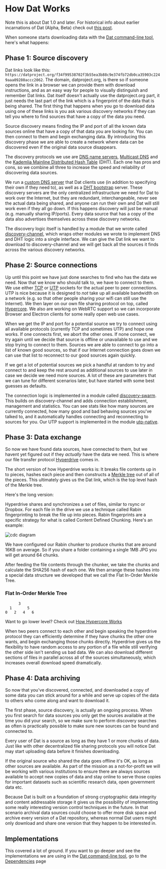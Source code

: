 # How Dat Works

Note this is about Dat 1.0 and later. For historical info about earlier incarnations of Dat (Alpha, Beta) check out [this post](http://dat-data.com/blog/2016-01-19-brief-history-of-dat).

When someone starts downloading data with the [Dat command-line tool](https://github.com/datproject/dat), here's what happens:

## Phase 1: Source discovery

Dat links look like this:
`https://datproject.org/f34f99538702f3b55ea3b88c9e374fb72db0ca35903c2249aaa09280accc2062`.
The domain, datproject.org, is there so if someone opens the link in a browser
we can provide them with download instructions, and as an easy way for people
to visually distinguish and remember Dat links. Dat itself doesn't actually use
the datproject.org part, it just needs the last part of the link which is a fingerprint of the data that is being shared. The first thing that happens when you go to download data using one of these links is you ask various discovery networks if they can tell you where to find sources that have a copy of the data you need.

Source discovery means finding the IP and port of all the known data sources online that have a copy of that data you are looking for. You can then connect to them and begin exchanging data. By introducing this discovery phase we are able to create a network where data can be discovered even if the original data source disappears.

The discovery protocols we use are [DNS name servers](https://en.wikipedia.org/wiki/Name_server), [Multicast DNS](https://en.wikipedia.org/wiki/Multicast_DNS) and the [Kademlia Mainline Distributed Hash Table](https://en.wikipedia.org/wiki/Mainline_DHT) (DHT). Each one has pros and cons, so we combine all three to increase the speed and reliability of discovering data sources.

We run a [custom DNS server](https://www.npmjs.com/package/dns-discovery) that Dat clients use (in addition to specifying their own if they need to), as well as a [DHT bootstrap](https://github.com/bittorrent/bootstrap-dht) server. These discovery servers are the only centralized infrastructure we need for Dat to work over the Internet, but they are redundant, interchangeable, never see the actual data being shared, and anyone can run their own and Dat will still work even if they all go down. If this happens discovery will just be manual (e.g. manually sharing IP/ports). Every data source that has a copy of the data also advertises themselves across these discovery networks.

The discovery logic itself is handled by a module that we wrote called [discovery-channel](http://npmjs.org/discovery-channel), which wraps other modules we wrote to implement DNS and DHT logic into a single interface. We can give the Dat link we want to download to discovery-channel and we will get back all the sources it finds across the various discovery networks.

## Phase 2: Source connections

Up until this point we have just done searches to find who has the data we need. Now that we know who should talk to, we have to connect to them. We use either [TCP](https://en.wikipedia.org/wiki/Transmission_Control_Protocol) or [UTP](https://en.wikipedia.org/wiki/Micro_Transport_Protocol) sockets for the actual peer to peer connections. UTP is nice because it is designed to *not* take up all available bandwidth on a network (e.g. so that other people sharing your wifi can still use the Internet). We then layer on our own file sharing protocol on top, called [Hypercore](https://github.com/mafintosh/hypercore). We also are working on WebRTC support so we can incorporate Browser and Electron clients for some really open web use cases.

When we get the IP and port for a potential source we try to connect using all available protocols (currently TCP and sometimes UTP) and hope one works. If one connects first, we abort the other ones. If none connect, we try again until we decide that source is offline or unavailable to use and we stop trying to connect to them. Sources we are able to connect to go into a list of known good sources, so that if our Internet connection goes down we can use that list to reconnect to our good sources again quickly.

If we get a lot of potential sources we pick a handful at random to try and connect to and keep the rest around as additional sources to use later in case we decide we need more sources. A lot of these are parameters that we can tune for different scenarios later, but have started with some best guesses as defaults.

The connection logic is implemented in a module called [discovery-swarm](https://www.npmjs.com/package/discovery-swarm). This builds on discovery-channel and adds connection establishment, management and statistics. You can see stats like how many sources are currently connected, how many good and bad behaving sources you've talked to, and it automatically handles connecting and reconnecting to sources for you. Our UTP support is implemented in the module [utp-native](https://www.npmjs.com/package/utp-native).

## Phase 3: Data exchange

So now we have found data sources, have connected to them, but we havent yet figured out if they *actually* have the data we need. This is where our file transfer protocol [Hyperdrive](https://www.npmjs.com/package/hyperdrive) comes in.

The short version of how Hyperdrive works is: It breaks file contents up in to pieces, hashes each piece and then constructs a [Merkle tree](https://en.wikipedia.org/wiki/Merkle_tree) out of all of the pieces. This ultimately gives us the Dat link, which is the top level hash of the Merkle tree.

Here's the long version:

Hyperdrive shares and synchronizes a set of files, similar to rsync or Dropbox. For each file in the drive we use a technique called Rabin fingerprinting to break the file up into pieces. Rabin fingerprints are a specific strategy for what is called Content Defined Chunking. Here's an example:

![cdc diagram](https://raw.githubusercontent.com/datproject/docs/master/assets/cdc.png)

We have configured our Rabin chunker to produce chunks that are around 16KB on average. So if you share a folder containing a single 1MB JPG you will get around 64 chunks.

After feeding the file contents through the chunker, we take the chunks and calculate the SHA256 hash of each one. We then arrange these hashes into a special data structure we developed that we call the Flat In-Order Merkle Tree.

### Flat In-Order Merkle Tree

```
      3
  1       5
0   2   4   6
```

Want to go lower level? Check out [How Hypercore Works](https://github.com/datproject/docs/blob/master/docs/hyperdrive_spec.md#how-hypercore-works)

When two peers connect to each other and begin speaking the hyperdrive protocol they can efficiently determine if they have chunks the other one wants, and begin exchanging those chunks directly. Hyperdrive gives us the flexibility to have random access to any portion of a file while still verifying the other side isn't sending us bad data. We can also download different sections of files in parallel across all of the sources simultaneously, which increases overall download speed dramatically.

## Phase 4: Data archiving

So now that you've discovered, connected, and downloaded a copy of some data you can stick around for a while and serve up copies of the data to others who come along and want to download it.

The first phase, source discovery, is actually an ongoing process. When you first search for data sources you only get the sources available at the time you did your search, so we make sure to perform discovery searches as often is practically possible to make sure new sources can be found and connected to.

Every user of Dat is a source as long as they have 1 or more chunks of data. Just like with other decentralized file sharing protocols you will notice Dat may start uploading data before it finishes downloading.

If the original source who shared the data goes offline it's OK, as long as other sources are available. As part of the mission as a not-for-profit we will be working with various institutions to ensure there are always sources available to accept new copies of data and stay online to serve those copies for important datasets such as scientific research data, open government data etc.

Because Dat is built on a foundation of strong cryptographic data integrity and content addressable storage it gives us the possibility of implementing some really interesting version control techniques in the future. In that scenario archival data sources could choose to offer more disk space and archive every version of a Dat repository, whereas normal Dat users might only download and share one version that they happen to be interested in.

## Implementations

This covered a lot of ground. If you want to go deeper and see the implementations we are using in the [Dat command-line tool](https://github.com/datproject/dat), go to the [Dependencies](/ecosystem) page
